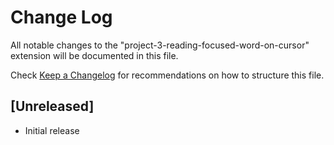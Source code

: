 # Change Log

All notable changes to the "project-3-reading-focused-word-on-cursor" extension will be documented in this file.

Check [Keep a Changelog](http://keepachangelog.com/) for recommendations on how to structure this file.

## [Unreleased]

- Initial release